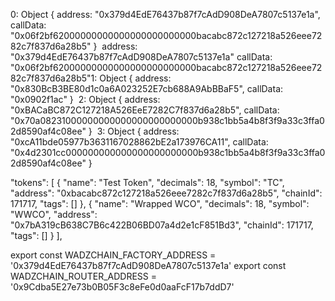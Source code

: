 0: Object { address: "0x379d4EdE76437b87f7cAdD908DeA7807c5137e1a", callData: "0x06f2bf62000000000000000000000000bacabc872c127218a526eee7282c7f837d6a28b5" }
​​
address: "0x379d4EdE76437b87f7cAdD908DeA7807c5137e1a"
callData: "0x06f2bf62000000000000000000000000bacabc872c127218a526eee7282c7f837d6a28b5"
​​
1: Object { address: "0x830BcB3BE80d1c0a6A023252E7cb688A9AbBBaF5", callData: "0x0902f1ac" }
​
2: Object { address: "0xBACaBC872C127218A526EeE7282C7f837d6a28b5", callData: "0x70a08231000000000000000000000000b938c1bb5a4b8f3f9a33c3ffa02d8590af4c08ee" }
​
3: Object { address: "0xcA11bde05977b3631167028862bE2a173976CA11", callData: "0x4d2301cc000000000000000000000000b938c1bb5a4b8f3f9a33c3ffa02d8590af4c08ee" }

"tokens": [
{
"name": "Test Token",
"decimals": 18,
"symbol": "TC",
"address": "0xbacabc872c127218a526eee7282c7f837d6a28b5",
"chainId": 171717,
"tags": []
},
{
"name": "Wrapped WCO",
"decimals": 18,
"symbol": "WWCO",
"address": "0x7bA319cB638C7B6c422B06BD07a4d2e1cF851Bd3",
"chainId": 171717,
"tags": []
}
],

export const WADZCHAIN_FACTORY_ADDRESS = '0x379d4EdE76437b87f7cAdD908DeA7807c5137e1a'
export const WADZCHAIN_ROUTER_ADDRESS = '0x9Cdba5E27e73b0B05F3c8eFe0d0aaFcF17b7ddD7'
